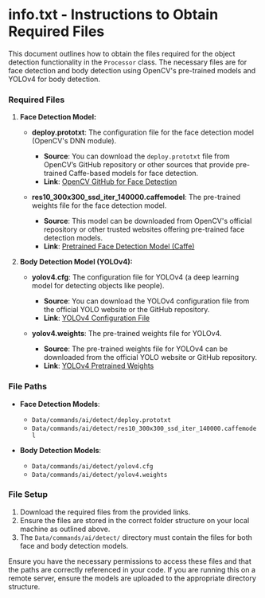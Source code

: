 # info.txt - Instructions to Obtain Required Files

This document outlines how to obtain the files required for the object detection functionality in the `Processor` class. The necessary files are for face detection and body detection using OpenCV's pre-trained models and YOLOv4 for body detection.

### Required Files

1. **Face Detection Model:**
   - **deploy.prototxt**: The configuration file for the face detection model (OpenCV's DNN module).
     - **Source**: You can download the `deploy.prototxt` file from OpenCV’s GitHub repository or other sources that provide pre-trained Caffe-based models for face detection.
     - **Link**: [OpenCV GitHub for Face Detection](https://github.com/opencv/opencv/tree/master/samples/dnn)

   - **res10_300x300_ssd_iter_140000.caffemodel**: The pre-trained weights file for the face detection model.
     - **Source**: This model can be downloaded from OpenCV's official repository or other trusted websites offering pre-trained face detection models.
     - **Link**: [Pretrained Face Detection Model (Caffe)](https://github.com/opencv/opencv/tree/master/samples/dnn)

2. **Body Detection Model (YOLOv4):**
   - **yolov4.cfg**: The configuration file for YOLOv4 (a deep learning model for detecting objects like people).
     - **Source**: You can download the YOLOv4 configuration file from the official YOLO website or the GitHub repository.
     - **Link**: [YOLOv4 Configuration File](https://github.com/AlexeyAB/darknet/blob/master/cfg/yolov4.cfg)

   - **yolov4.weights**: The pre-trained weights file for YOLOv4.
     - **Source**: The pre-trained weights file for YOLOv4 can be downloaded from the official YOLO website or GitHub repository.
     - **Link**: [YOLOv4 Pretrained Weights](https://github.com/AlexeyAB/darknet/releases)

### File Paths
- **Face Detection Models**: 
  - `Data/commands/ai/detect/deploy.prototxt`
  - `Data/commands/ai/detect/res10_300x300_ssd_iter_140000.caffemodel`
  
- **Body Detection Models**:
  - `Data/commands/ai/detect/yolov4.cfg`
  - `Data/commands/ai/detect/yolov4.weights`

### File Setup
1. Download the required files from the provided links.
2. Ensure the files are stored in the correct folder structure on your local machine as outlined above.
3. The `Data/commands/ai/detect/` directory must contain the files for both face and body detection models.

Ensure you have the necessary permissions to access these files and that the paths are correctly referenced in your code. If you are running this on a remote server, ensure the models are uploaded to the appropriate directory structure.


